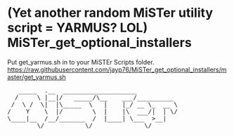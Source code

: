 # (Yet another random MiSTer utility script = YARMUS? LOL) MiSTer_get_optional_installers

Put get_yarmus.sh in to your MiSTEr Scripts folder.
https://raw.githubusercontent.com/jayp76/MiSTer_get_optional_installers/master/get_yarmus.sh

<pre>
   _____  .__  ____________________           
  /     \ |__|/   _____/\__    ___/__________ 
 /  \ /  \|  |\_____  \   |    |_/ __ \_  __ \
/    Y    \  |/        \  |    |\  ___/|  | \/
\____|__  /__/_______  /  |____| \___  >__|   
        \/           \/              \/       
</pre>
